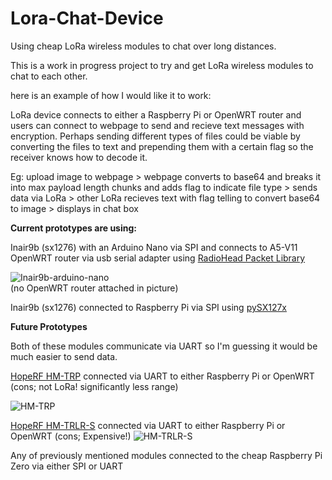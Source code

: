 # Lora-Chat-Device
Using cheap LoRa wireless modules to chat over long distances.

This is a work in progress project to try and get LoRa wireless modules to chat to each other.

here is an example of how I would like it to work:

LoRa device connects to either a Raspberry Pi or OpenWRT router and users can connect to webpage to send and recieve text messages with encryption. Perhaps sending different types of files could be viable by converting the files to text and prepending them with a certain flag so the receiver knows how to decode it.

Eg: 
upload image to webpage > webpage converts to base64 and breaks it into max payload length chunks and adds flag to indicate file type > sends data via LoRa > other LoRa recieves text with flag telling to convert base64 to image > displays in chat box

<b>Current prototypes are using:</b>

Inair9b (sx1276) with an Arduino Nano via SPI and connects to A5-V11 OpenWRT router via usb serial adapter using  <a href="https://github.com/PaulStoffregen/RadioHead">RadioHead Packet Library</a>

<img src="http://imgur.com/o91j5aj.jpg" alt="Inair9b-arduino-nano">
<br>(no OpenWRT router attached in picture)</br>

Inair9b (sx1276) connected to Raspberry Pi via SPI using <a href="https://github.com/mayeranalytics/pySX127x">pySX127x </a>




<b>Future Prototypes</b>

Both of these modules communicate via UART so I'm guessing it would be much easier to send data.

<a href="http://www.anarduino.com/details.jsp?pid=139">HopeRF HM-TRP</a> connected via UART to either Raspberry Pi or OpenWRT (cons; not LoRa! significantly less range)

 <img src="http://www.anarduino.com/images/hm-trp100.png" alt="HM-TRP"> 



<a href="http://www.hoperf.com/rf/data_link_module/HM-TRLR-S.htm">HopeRF HM-TRLR-S</a> connected via UART to either Raspberry Pi or OpenWRT (cons; Expensive!)
 <img src="http://www.hoperf.com/upload/rf/HM-TRLR-HFS.jpg" alt="HM-TRLR-S"> 





Any of previously mentioned modules connected to the cheap Raspberry Pi Zero via either SPI or UART


